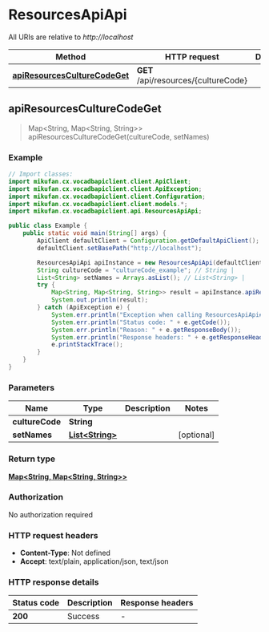 # ResourcesApiApi

All URIs are relative to *http://localhost*

| Method | HTTP request | Description |
|------------- | ------------- | -------------|
| [**apiResourcesCultureCodeGet**](ResourcesApiApi.md#apiResourcesCultureCodeGet) | **GET** /api/resources/{cultureCode} |  |



## apiResourcesCultureCodeGet

> Map&lt;String, Map&lt;String, String&gt;&gt; apiResourcesCultureCodeGet(cultureCode, setNames)



### Example

```java
// Import classes:
import mikufan.cx.vocadbapiclient.client.ApiClient;
import mikufan.cx.vocadbapiclient.client.ApiException;
import mikufan.cx.vocadbapiclient.client.Configuration;
import mikufan.cx.vocadbapiclient.client.models.*;
import mikufan.cx.vocadbapiclient.api.ResourcesApiApi;

public class Example {
    public static void main(String[] args) {
        ApiClient defaultClient = Configuration.getDefaultApiClient();
        defaultClient.setBasePath("http://localhost");

        ResourcesApiApi apiInstance = new ResourcesApiApi(defaultClient);
        String cultureCode = "cultureCode_example"; // String | 
        List<String> setNames = Arrays.asList(); // List<String> | 
        try {
            Map<String, Map<String, String>> result = apiInstance.apiResourcesCultureCodeGet(cultureCode, setNames);
            System.out.println(result);
        } catch (ApiException e) {
            System.err.println("Exception when calling ResourcesApiApi#apiResourcesCultureCodeGet");
            System.err.println("Status code: " + e.getCode());
            System.err.println("Reason: " + e.getResponseBody());
            System.err.println("Response headers: " + e.getResponseHeaders());
            e.printStackTrace();
        }
    }
}
```

### Parameters


| Name | Type | Description  | Notes |
|------------- | ------------- | ------------- | -------------|
| **cultureCode** | **String**|  | |
| **setNames** | [**List&lt;String&gt;**](String.md)|  | [optional] |

### Return type

[**Map&lt;String, Map&lt;String, String&gt;&gt;**](Map.md)

### Authorization

No authorization required

### HTTP request headers

- **Content-Type**: Not defined
- **Accept**: text/plain, application/json, text/json


### HTTP response details
| Status code | Description | Response headers |
|-------------|-------------|------------------|
| **200** | Success |  -  |

